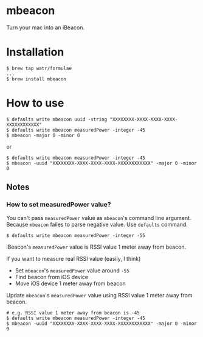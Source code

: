 # mbeacon
Turn your mac into an iBeacon.

# Installation

```
$ brew tap watr/formulae
...
$ brew install mbeacon
```

# How to use

```
$ defaults write mbeacon uuid -string "XXXXXXXX-XXXX-XXXX-XXXX-XXXXXXXXXXXX"
$ defaults write mbeacon measuredPower -integer -45
$ mbeacon -major 0 -minor 0
```

or 

```
$ defaults write mbeacon measuredPower -integer -45
$ mbeacon -uuid "XXXXXXXX-XXXX-XXXX-XXXX-XXXXXXXXXXXX" -major 0 -minor 0
```

## Notes

### How to set measuredPower value?

You can't pass ```measuredPower``` value as ```mbeacon```'s command line argument. Because ```mbeacon``` failes to parse negative value. Use ```defaults``` command.

```
$ defaults write mbeacon measuredPower -integer -55
```

iBeacon's ```measuredPower``` value is RSSI value 1 meter away from beacon.

If you want to measure real RSSI value (easily, I think)
- Set ```mbeacon```'s ```measuredPower``` value around ```-55```
- Find beacon from iOS device
- Move iOS device 1 meter away from beacon

Update ```mbeacon```'s ```measuredPower``` value using RSSI value 1 meter away from beacon.

```
# e.g. RSSI value 1 meter away from beacon is -45
$ defaults write mbeacon measuredPower -integer -45
$ mbeacon -uuid "XXXXXXXX-XXXX-XXXX-XXXX-XXXXXXXXXXXX" -major 0 -minor 0
```
